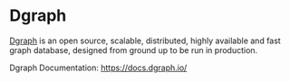 # Dgraph

[Dgraph](https://wordpress.org/)  is an open source, scalable, distributed, highly available and fast graph database, designed from ground up to be run in production.

Dgraph Documentation: https://docs.dgraph.io/
